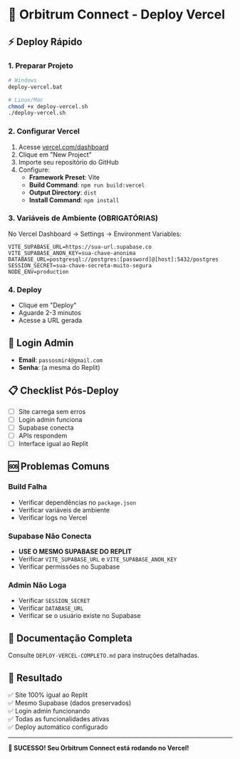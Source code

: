# 🚀 Orbitrum Connect - Deploy Vercel

## ⚡ Deploy Rápido

### 1. Preparar Projeto
```bash
# Windows
deploy-vercel.bat

# Linux/Mac
chmod +x deploy-vercel.sh
./deploy-vercel.sh
```

### 2. Configurar Vercel
1. Acesse [vercel.com/dashboard](https://vercel.com/dashboard)
2. Clique em "New Project"
3. Importe seu repositório do GitHub
4. Configure:
   - **Framework Preset**: Vite
   - **Build Command**: `npm run build:vercel`
   - **Output Directory**: `dist`
   - **Install Command**: `npm install`

### 3. Variáveis de Ambiente (OBRIGATÓRIAS)
No Vercel Dashboard → Settings → Environment Variables:

```
VITE_SUPABASE_URL=https://sua-url.supabase.co
VITE_SUPABASE_ANON_KEY=sua-chave-anonima
DATABASE_URL=postgresql://postgres:[password]@[host]:5432/postgres
SESSION_SECRET=sua-chave-secreta-muito-segura
NODE_ENV=production
```

### 4. Deploy
- Clique em "Deploy"
- Aguarde 2-3 minutos
- Acesse a URL gerada

## 🔐 Login Admin
- **Email**: `passosmir4@gmail.com`
- **Senha**: (a mesma do Replit)

## 📋 Checklist Pós-Deploy
- [ ] Site carrega sem erros
- [ ] Login admin funciona
- [ ] Supabase conecta
- [ ] APIs respondem
- [ ] Interface igual ao Replit

## 🆘 Problemas Comuns

### Build Falha
- Verificar dependências no `package.json`
- Verificar variáveis de ambiente
- Verificar logs no Vercel

### Supabase Não Conecta
- **USE O MESMO SUPABASE DO REPLIT**
- Verificar `VITE_SUPABASE_URL` e `VITE_SUPABASE_ANON_KEY`
- Verificar permissões no Supabase

### Admin Não Loga
- Verificar `SESSION_SECRET`
- Verificar `DATABASE_URL`
- Verificar se o usuário existe no Supabase

## 📖 Documentação Completa
Consulte `DEPLOY-VERCEL-COMPLETO.md` para instruções detalhadas.

## 🎯 Resultado
✅ Site 100% igual ao Replit  
✅ Mesmo Supabase (dados preservados)  
✅ Login admin funcionando  
✅ Todas as funcionalidades ativas  
✅ Deploy automático configurado  

---

**🎉 SUCESSO! Seu Orbitrum Connect está rodando no Vercel!** 